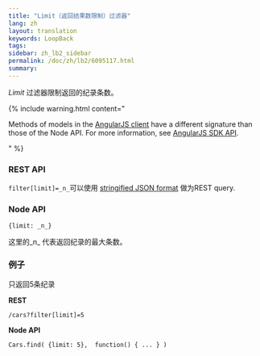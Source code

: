 ```yaml
---
title: "Limit（返回结果数限制）过滤器"
lang: zh
layout: translation
keywords: LoopBack
tags:
sidebar: zh_lb2_sidebar
permalink: /doc/zh/lb2/6095117.html
summary:
---
```


_Limit_ 过滤器限制返回的纪录条数。

{% include warning.html content="

Methods of models in the [AngularJS client](https://docs.strongloop.com/display/zh/AngularJS+JavaScript+SDK) have a different signature than those of the Node API. For more information, see [AngularJS SDK API](http://apidocs.strongloop.com/loopback-sdk-angular/).

" %}

### REST API

`filter[limit]=_n_`可以使用 [stringified JSON format](Querying-data.html#Queryingdata-UsingstringifiedJSONinRESTqueries) 做为REST query.

### Node API

`{limit: _n_}`

这里的_n_ 代表返回纪录的最大条数。

### 例子

只返回5条纪录

**REST**

`/cars?filter[limit]=5`

**Node API**

`Cars.find( {limit: 5},  function() { ... } )`

